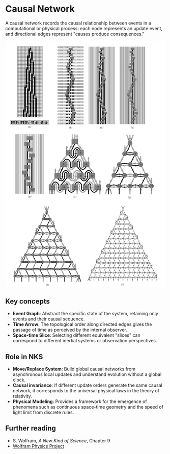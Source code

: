 # Causal Network

A causal network records the causal relationship between events in a computational or physical process: each node represents an update event, and directional edges represent "causes produce consequences."

![alt text](../../images/causal-network/image.png)

## Key concepts
- **Event Graph**: Abstract the specific state of the system, retaining only events and their causal sequence.
- **Time Arrow**: The topological order along directed edges gives the passage of time as perceived by the internal observer.
- **Space-time Slice**: Selecting different equivalent "slices" can correspond to different inertial systems or observation perspectives.

## Role in NKS
- **Move/Replace System**: Build global causal networks from asynchronous local updates and understand evolution without a global clock.
- **Causal invariance**: If different update orders generate the same causal network, it corresponds to the universal physical laws in the theory of relativity.
- **Physical Modeling**: Provides a framework for the emergence of phenomena such as continuous space-time geometry and the speed of light limit from discrete rules.

## Further reading
- S. Wolfram, *A New Kind of Science*, Chapter 9
- [Wolfram Physics Project](https://www.wolframphysics.org/)